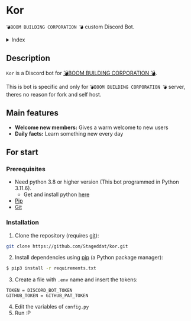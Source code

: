 # Kor
`💣BOOM BUILDING CORPORATION 💣` custom Discord Bot.

<details>
<summary >Index</summary>

1. [Description](#description)

</details>

## Description
`Kor` is a Discord bot for [💣BOOM BUILDING CORPORATION 💣](https://discord.com/invite/boombuilding).

This is bot is specific and only for `💣BOOM BUILDING CORPORATION 💣` server, theres no reason for fork and self host.

## Main features
- **Welcome new members:** Gives a warm welcome to new users
- **Daily facts:** Learn something new every day

## For start

### Prerequisites
- Need python 3.8 or higher version (This bot programmed in Python 3.11.6). 
  - Get and install python [here](https://www.python.org/downloads/)
- [Pip](https://pip.pypa.io/en/stable/)
- [Git](https://git-scm.com/)

### Installation
1. Clone the repository (requires [git](https://git-scm.com/)):
```sh
git clone https://github.com/Stageddat/kor.git
```
2. Install dependencies using [pip](https://pip.pypa.io/en/stable/) (a Python package manager):
```sh
$ pip3 install -r requirements.txt
```
3. Create a file with `.env` name and insert the tokens:
```.env
TOKEN = DISCORD_BOT_TOKEN
GITHUB_TOKEN = GITHUB_PAT_TOKEN
```
4. Edit the variables of `config.py`
5. Run :P